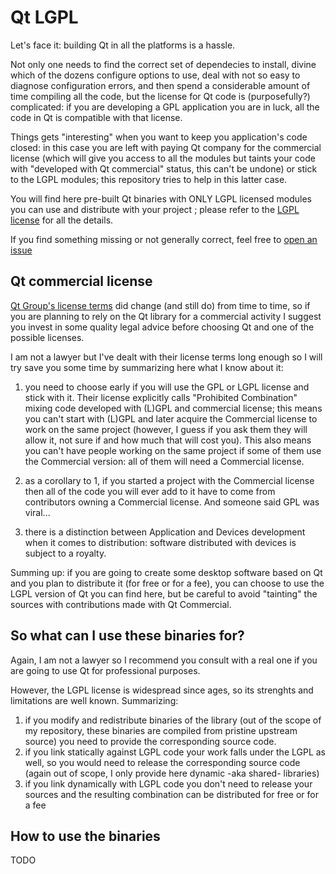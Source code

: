 # Qt LGPL

Let's face it: building Qt in all the platforms is a hassle. 

Not only one needs to find the correct set of dependecies to install, divine which of the dozens configure options to use, deal with not so easy to diagnose configuration errors, and then spend a considerable amount of time compiling all the code, but the license for Qt code is (purposefully?) complicated: if you are developing a GPL application you are in luck, all the code in Qt is compatible with that license.

Things gets "interesting" when you want to keep you application's code closed: in this case you are left with paying Qt company for the commercial license (which will give you access to all the modules but taints your code with "developed with Qt commercial" status, this can't be undone) or stick to the LGPL modules; this repository tries to help in this latter case.

You will find here pre-built Qt binaries with ONLY LGPL licensed modules you can use and distribute with your project ; please refer to the [LGPL license](http://www.gnu.org/licenses/lgpl-3.0.html) for all the details.

If you find something missing or not generally correct, feel free to [open an issue](https://github.com/giallu/qt-lgpl/issues/new)

## Qt commercial license
[Qt Group's license terms](https://www.qt.io/terms-conditions/qt-dev-framework) did change (and still do) from time to time, so if you are planning to rely on the Qt library for a commercial activity I suggest you invest in some quality legal advice before choosing Qt and one of the possible licenses.

I am not a lawyer but I've dealt with their license terms long enough so I will try save you some time by summarizing here what I know about it:

1. you need to choose early if you will use the GPL or LGPL license and stick with it. Their license explicitly calls "Prohibited Combination" mixing code developed with (L)GPL and commercial license; this means you can't start with (L)GPL and later acquire the Commercial license to work on the same project (however, I guess if you ask them they will allow it, not sure if and how much that will cost you). This also means you can't have people working on the same project if some of them use the Commercial version: all of them will need a Commercial license.

2. as a corollary to 1, if you started a project with the Commercial license then all of the code you will ever add to it have to come from contributors owning a Commercial license. And someone said GPL was viral...

3. there is a distinction between Application and Devices development when it comes to distribution: software distributed with devices is subject to a royalty.

Summing up: if you are going to create some desktop software based on Qt and you plan to distribute it (for free or for a fee), you can choose to use the LGPL version of Qt you can find here, but be careful to avoid "tainting" the sources with contributions made with Qt Commercial.

## So what can I use these binaries for?

Again, I am not a lawyer so I recommend you consult with a real one if you are going to use Qt for professional purposes.

However, the LGPL license is widespread since ages, so its strenghts and limitations are well known. Summarizing:

1. if you modify and redistribute binaries of the library (out of the scope of my repository, these binaries are compiled from pristine upstream source) you need to provide the corresponding source code.
2. if you link statically against LGPL code your work falls under the LGPL as well, so you would need to release the corresponding source code (again out of scope, I only provide here dynamic -aka shared- libraries)
3. if you link dynamically with LGPL code you don't need to release your sources and the resulting combination can be distributed for free or for a fee

## How to use the binaries
TODO
